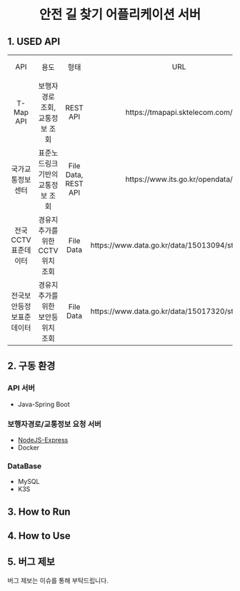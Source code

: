 <div align="center">    
 
# 안전 길 찾기 어플리케이션 서버  
         
</div>
       
## 1. USED API
<table>
  <tr>
   <td align="center">API</a></td>
   <td align="center">용도</td>
   <td align="center">형태</td>
   <td align="center">URL</td>
   <td align="center">비고</td>
  </tr>
  <tr>
   <td align="center">T-Map API</a></td>
   <td align="center"><a>보행자 경로 조회, 교통정보 조회 </a></td>
   <td align="center"><a>REST API</a></td>
   <td align="center"><a>https://tmapapi.sktelecom.com/</a></td>
  </tr>
  <tr>
   <td align="center">국가교통정보센터</a></td>
   <td align="center"><a>표준노드링크 기반의 교통정보 조회</a></td>
   <td align="center"><a>File Data, REST API</a></td>
   <td align="center"><a>https://www.its.go.kr/opendata/</a></td>
  </tr>
  <tr>
   <td align="center">전국CCTV표준데이터</a></td>
   <td align="center"><a>경유지 추가를 위한 CCTV 위치 조회</a></td>
   <td align="center"><a>File Data</a></td>
   <td align="center"><a>https://www.data.go.kr/data/15013094/standard.do</a></td>
  </tr>
  <tr>
   <td align="center">전국보안등정보표준데이터</a></td>
   <td align="center"><a>경유지 추가를 위한 보안등 위치 조회</a></td>
   <td align="center"><a>File Data</a></td>
   <td align="center"><a>https://www.data.go.kr/data/15017320/standard.do</a></td>
  </tr>
 </table>

## 2. 구동 환경
### API 서버
- Java-Spring Boot
### 보행자경로/교통정보 요청 서버
- [NodeJS-Express](https://github.com/Floodnut/nodejs-server-1)
- Docker
### DataBase
- MySQL
- K3S


## 3. How to Run

## 4. How to Use

## 5. 버그 제보
버그 제보는 이슈를 통해 부탁드립니다.
